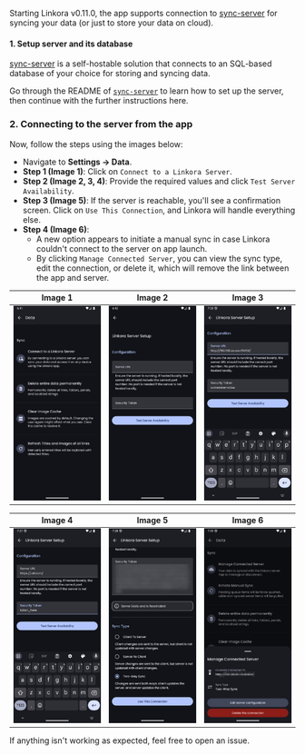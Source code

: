 Starting Linkora v0.11.0, the app supports connection to [sync-server](https://github.com/LinkoraApp/sync-server) for syncing your data (or just to store your data on cloud).

#### 1. Setup server and its database

[sync-server](https://github.com/LinkoraApp/sync-server) is a self-hostable solution that connects to an SQL-based database of your choice for storing and syncing data.

Go through the README of [`sync-server`](https://github.com/LinkoraApp/sync-server) to learn how to set up the server, then continue with the further instructions here.

### 2. Connecting to the server from the app

Now, follow the steps using the images below:
- Navigate to **Settings -> Data**.
- **Step 1 (Image 1)**: Click on `Connect to a Linkora Server`.
- **Step 2 (Image 2, 3, 4)**: Provide the required values and click `Test Server Availability`.
- **Step 3 (Image 5)**: If the server is reachable, you'll see a confirmation screen. Click on `Use This Connection`, and Linkora will handle everything else.
- **Step 4 (Image 6)**:
    - A new option appears to initiate a manual sync in case Linkora couldn't connect to the server on app launch.
    - By clicking `Manage Connected Server`, you can view the sync type, edit the connection, or delete it, which will remove the link between the app and server.

| Image 1                                         | Image 2                                         | Image 3                                         |
|-------------------------------------------------|-------------------------------------------------|-------------------------------------------------|
| ![](/assets/docs/server_connection_setup/1.png) | ![](/assets/docs/server_connection_setup/2.png) | ![](/assets/docs/server_connection_setup/3.png) |

| Image 4                                          | Image 5                                         | Image 6                                         |
|--------------------------------------------------|-------------------------------------------------|-------------------------------------------------|
| ![](/assets/docs/server_connection_setup/3_.png) | ![](/assets/docs/server_connection_setup/4.png) | ![](/assets/docs/server_connection_setup/5.png) |

If anything isn't working as expected, feel free to open an issue.
